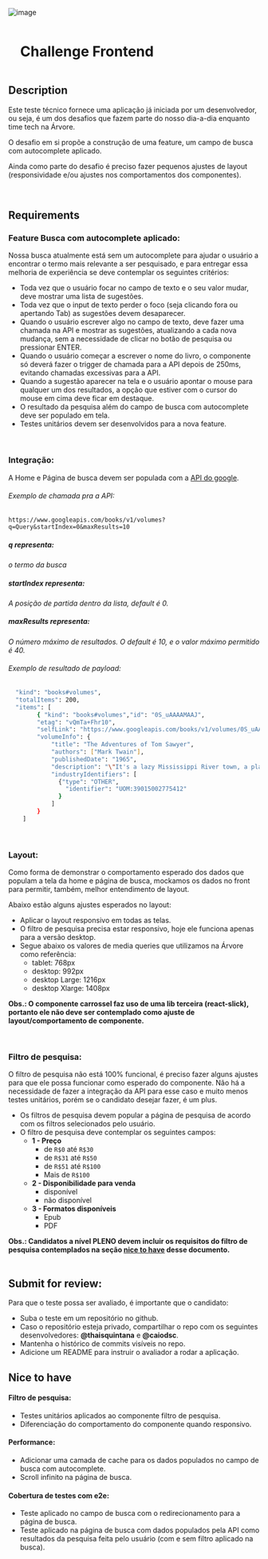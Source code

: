 ![image](https://assets-global.website-files.com/61155c49f7b752684a9f0584/61201e989ae795462db99155_logo-arvore.svg)

<div id="user-content-toc">
  <ul>
    <summary><h1 style="display: inline-block;">Challenge Frontend</h1></summary>
  </ul>
</div>

## Description

Este teste técnico fornece uma aplicação já iniciada por um desenvolvedor, ou seja, é um dos desafios que fazem parte do nosso dia-a-dia enquanto time tech na Árvore.

O desafio em si propõe a construção de uma feature, um campo de busca com autocomplete aplicado.

Ainda como parte do desafio é preciso fazer pequenos ajustes de layout (responsividade e/ou ajustes nos comportamentos dos componentes).

<br />

## Requirements

### Feature Busca com autocomplete aplicado:

Nossa busca atualmente está sem um autocomplete para ajudar o usuário a encontrar o termo mais relevante a ser pesquisado, e para entregar essa melhoria de experiência se deve contemplar os seguintes critérios:

- Toda vez que o usuário focar no campo de texto e o seu valor mudar, deve mostrar uma lista de sugestões.
- Toda vez que o input de texto perder o foco (seja clicando fora ou apertando Tab) as sugestões devem desaparecer.
- Quando o usuário escrever algo no campo de texto, deve fazer uma chamada na API e mostrar as sugestões, atualizando a cada nova mudança, sem a necessidade de clicar no botão de pesquisa ou pressionar ENTER.
- Quando o usuário começar a escrever o nome do livro, o componente só deverá fazer o trigger de chamada para a API depois de 250ms, evitando chamadas excessivas para a API.
- Quando a sugestão aparecer na tela e o usuário apontar o mouse para qualquer um dos resultados, a opção que estiver com o cursor do mouse em cima deve ficar em destaque.
- O resultado da pesquisa além do campo de busca com autocomplete deve ser populado em tela.
- Testes unitários devem ser desenvolvidos para a nova feature.

<br />

### Integração:

A Home e Página de busca devem ser populada com a [API do google](https://developers.google.com/books/docs/v1/getting_started).

###### Exemplo de chamada pra a API:

`https://www.googleapis.com/books/v1/volumes?q=Query&startIndex=0&maxResults=10`

##### q representa:

_o termo da busca_

##### startIndex representa:

_A posição de partida dentro da lista, default é 0._

##### maxResults representa:

_O número máximo de resultados. O default é 10, e o valor máximo permitido é 40._
<br />

###### Exemplo de resultado de payload:

```bash
  "kind": "books#volumes",
  "totalItems": 200,
  "items": [
        { "kind": "books#volumes","id": "0S_uAAAAMAAJ",
        "etag": "vQmTa+Fhr10",
        "selfLink": "https://www.googleapis.com/books/v1/volumes/0S_uAAAAMAAJ",
        "volumeInfo": {
            "title": "The Adventures of Tom Sawyer",
            "authors": ["Mark Twain"],
            "publishedDate": "1965",
            "description": "\"It's a lazy Mississippi River town, a place where...",
            "industryIdentifiers": [
              {"type": "OTHER",
                "identifier": "UOM:39015002775412"
              }
            ]
        }
    ]
```

<br />

### Layout:

Como forma de demonstrar o comportamento esperado dos dados que populam a tela da home e página de busca, mockamos os dados no front para permitir, também, melhor entendimento de layout.

Abaixo estão alguns ajustes esperados no layout:

- Aplicar o layout responsivo em todas as telas.
- O filtro de pesquisa precisa estar responsivo, hoje ele funciona apenas para a versão desktop.
- Segue abaixo os valores de media queries que utilizamos na Árvore como referência:
  - tablet: 768px
  - desktop: 992px
  - desktop Large: 1216px
  - desktop Xlarge: 1408px

**Obs.: O componente carrossel faz uso de uma lib terceira (react-slick), portanto ele não deve ser contemplado como ajuste de layout/comportamento de componente.**

<br />

### Filtro de pesquisa:

O filtro de pesquisa não está 100% funcional, é preciso fazer alguns ajustes para que ele possa funcionar como esperado do componente. Não há a necessidade de fazer a integração da API para esse caso e muito menos testes unitários, porém se o candidato desejar fazer, é um plus.

- Os filtros de pesquisa devem popular a página de pesquisa de acordo com os filtros selecionados pelo usuário.
- O filtro de pesquisa deve contemplar os seguintes campos:
  - **1 - Preço**
    - de `R$0` até `R$30`
    - de `R$31` até `R$50`
    - de `R$51` até `R$100`
    - Mais de `R$100`
  - **2 - Disponibilidade para venda**
    - disponível
    - não disponível
  - **3 - Formatos disponíveis**
    - Epub
    - PDF

**Obs.: Candidatos a nível PLENO devem incluir os requisitos do filtro de pesquisa contemplados na seção [nice to have](#nice-to-have) desse documento.**
<br />
<br />

## Submit for review:

Para que o teste possa ser avaliado, é importante que o candidato:

- Suba o teste em um repositório no github.
- Caso o repositório esteja privado, compartilhar o repo com os seguintes desenvolvedores: **@thaisquintana** e **@caiodsc**.
- Mantenha o histórico de commits visíveis no repo.
- Adicione um README para instruir o avaliador a rodar a aplicação.
  <br />

## Nice to have

#### Filtro de pesquisa:

- Testes unitários aplicados ao componente filtro de pesquisa.
- Diferenciação do comportamento do componente quando responsivo.

#### Performance:

- Adicionar uma camada de cache para os dados populados no campo de busca com autocomplete.
- Scroll infinito na página de busca.

#### Cobertura de testes com e2e:

- Teste aplicado no campo de busca com o redirecionamento para a página de busca.
- Teste aplicado na página de busca com dados populados pela API como resultados da pesquisa feita pelo usuário (com e sem filtro aplicado na busca).
